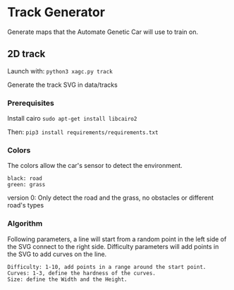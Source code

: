 # Track Generator

Generate maps that the Automate Genetic Car will use to train on.


## 2D track

Launch with: `python3 xagc.py track`

Generate the track SVG in data/tracks

### Prerequisites

Install cairo `sudo apt-get install libcairo2`

Then: `pip3 install requirements/requirements.txt`

### Colors

The colors allow the car's sensor to detect the environment.

    black: road
    green: grass
    
version 0: Only detect the road and the grass, no obstacles or different road's types

### Algorithm

Following parameters, a line will start from a random point in the left side of the SVG connect to the right side.
Difficulty parameters will add points in the SVG to add curves on the line.

    Difficulty: 1-10, add points in a range around the start point.
    Curves: 1-3, define the hardness of the curves.
    Size: define the Width and the Height. 
 
 
